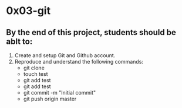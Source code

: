 # 0x03-git

## By the end of this project, students should be ablt to:
1. Create and setup Git and Github account.
2. Reproduce and understand the following commands:
   * git clone
   * touch test
   * git add test
   * git add test
   * git commit -m "Initial commit"
   * git push origin master